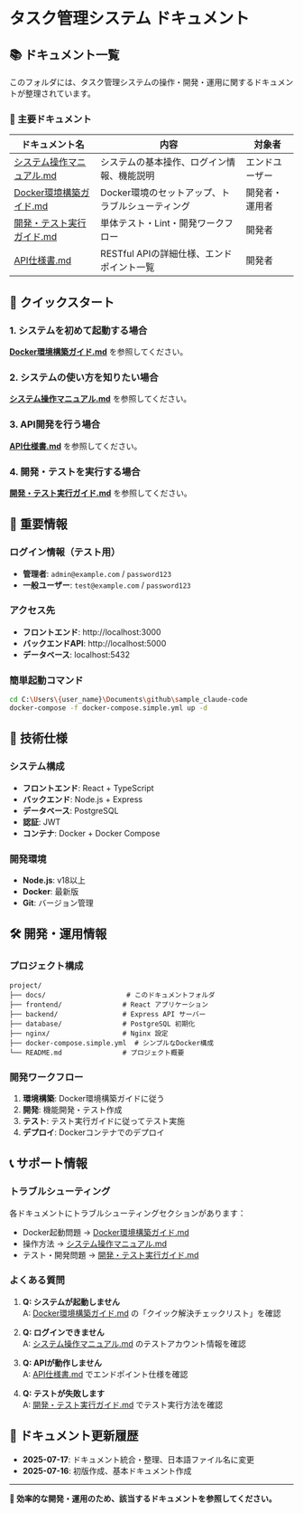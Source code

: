 # タスク管理システム ドキュメント

## 📚 ドキュメント一覧

このフォルダには、タスク管理システムの操作・開発・運用に関するドキュメントが整理されています。

### 🎯 主要ドキュメント

| ドキュメント名 | 内容 | 対象者 |
|--------------|------|-------|
| [システム操作マニュアル.md](./システム操作マニュアル.md) | システムの基本操作、ログイン情報、機能説明 | エンドユーザー |
| [Docker環境構築ガイド.md](./Docker環境構築ガイド.md) | Docker環境のセットアップ、トラブルシューティング | 開発者・運用者 |
| [開発・テスト実行ガイド.md](./開発・テスト実行ガイド.md) | 単体テスト・Lint・開発ワークフロー | 開発者 |
| [API仕様書.md](./API仕様書.md) | RESTful APIの詳細仕様、エンドポイント一覧 | 開発者 |

## 🚀 クイックスタート

### 1. システムを初めて起動する場合
**[Docker環境構築ガイド.md](./Docker環境構築ガイド.md)** を参照してください。

### 2. システムの使い方を知りたい場合  
**[システム操作マニュアル.md](./システム操作マニュアル.md)** を参照してください。

### 3. API開発を行う場合
**[API仕様書.md](./API仕様書.md)** を参照してください。

### 4. 開発・テストを実行する場合
**[開発・テスト実行ガイド.md](./開発・テスト実行ガイド.md)** を参照してください。

## 🔑 重要情報

### ログイン情報（テスト用）
- **管理者**: `admin@example.com` / `password123`
- **一般ユーザー**: `test@example.com` / `password123`

### アクセス先
- **フロントエンド**: http://localhost:3000
- **バックエンドAPI**: http://localhost:5000
- **データベース**: localhost:5432

### 簡単起動コマンド
```bash
cd C:\Users\{user_name}\Documents\github\sample_claude-code
docker-compose -f docker-compose.simple.yml up -d
```

## 📁 技術仕様

### システム構成
- **フロントエンド**: React + TypeScript
- **バックエンド**: Node.js + Express
- **データベース**: PostgreSQL
- **認証**: JWT
- **コンテナ**: Docker + Docker Compose

### 開発環境
- **Node.js**: v18以上
- **Docker**: 最新版
- **Git**: バージョン管理

## 🛠️ 開発・運用情報

### プロジェクト構成
```
project/
├── docs/                    # このドキュメントフォルダ
├── frontend/               # React アプリケーション
├── backend/                # Express API サーバー
├── database/               # PostgreSQL 初期化
├── nginx/                  # Nginx 設定
├── docker-compose.simple.yml  # シンプルなDocker構成
└── README.md               # プロジェクト概要
```

### 開発ワークフロー
1. **環境構築**: Docker環境構築ガイドに従う
2. **開発**: 機能開発・テスト作成
3. **テスト**: テスト実行ガイドに従ってテスト実施
4. **デプロイ**: Dockerコンテナでのデプロイ

## 📞 サポート情報

### トラブルシューティング
各ドキュメントにトラブルシューティングセクションがあります：
- Docker起動問題 → [Docker環境構築ガイド.md](./Docker環境構築ガイド.md#トラブルシューティング)
- 操作方法 → [システム操作マニュアル.md](./システム操作マニュアル.md#トラブルシューティング)
- テスト・開発問題 → [開発・テスト実行ガイド.md](./開発・テスト実行ガイド.md#デバッグ・トラブルシューティング)

### よくある質問
1. **Q: システムが起動しません**  
   A: [Docker環境構築ガイド.md](./Docker環境構築ガイド.md) の「クイック解決チェックリスト」を確認

2. **Q: ログインできません**  
   A: [システム操作マニュアル.md](./システム操作マニュアル.md) のテストアカウント情報を確認

3. **Q: APIが動作しません**  
   A: [API仕様書.md](./API仕様書.md) でエンドポイント仕様を確認

4. **Q: テストが失敗します**  
   A: [開発・テスト実行ガイド.md](./開発・テスト実行ガイド.md) でテスト実行方法を確認

## 📅 ドキュメント更新履歴

- **2025-07-17**: ドキュメント統合・整理、日本語ファイル名に変更
- **2025-07-16**: 初版作成、基本ドキュメント作成

---

**📖 効率的な開発・運用のため、該当するドキュメントを参照してください。**